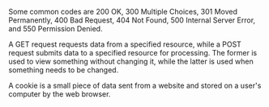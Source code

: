 Some common codes are 200 OK, 300 Multiple Choices, 301 Moved Permanently, 400 Bad Request, 404 Not Found, 500 Internal Server Error, and 550 Permission Denied.

A GET request requests data from a specified resource, while a POST request submits data to a specified resource for processing. The former is used to view something without changing it, while the latter is used when something needs to be changed.

A cookie is a small piece of data sent from a website and stored on a user's computer by the web browser.